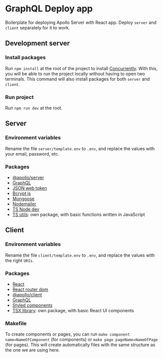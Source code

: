# GraphQL Deploy app

Boilerplate for deploying Apollo Server with React app. Deploy `server` and `client` separately for it to work.

## Development server

### Install packages

Run `npm install` at the root of the project to install [Concurrently](https://www.npmjs.com/package/concurrently). With this, you will be able to run the project locally without having to open two terminals. This command will also install packages for both `server` and `client`.

### Run project

Run `npm run dev` at the root.

## Server

### Environment variables

Rename the file `server/template.env` to `.env`, and replace the values with your email, password, etc.

### Packages

-   [@apollo/server](https://www.apollographql.com/docs/apollo-server/)
-   [GraphQL](https://graphql.org/)
-   [JSON web token](https://jwt.io/)
-   [Bcrypt js](https://www.npmjs.com/package/bcryptjs)
-   [Mongoose](https://mongoosejs.com/)
-   [Nodemailer](https://nodemailer.com/about/)
-   [TS Node dev](https://www.npmjs.com/package/ts-node-dev)
-   [TS utils](https://www.npmjs.com/package/ts-utils-julseb): own package, with basic functions written in JavaScript

## Client

### Environment variables

Rename the file `client/template.env` to `.env`, and replace the values with the right `URIs`.

### Packages

-   [React](https://reactjs.org/)
-   [React router dom](https://reactrouter.com/en/v6.3.0/getting-started/overview)
-   [@apollo/client](https://www.apollographql.com/docs/react/)
-   [GraphQL](https://graphql.org/)
-   [Styled components](https://styled-components.com/)
-   [TSX library](https://documentation-components-react.vercel.app/): own package, with basic React UI components

### Makefile

To create components or pages, you can run `make component name=NameOfComponent` (for components) or `make page pageName=NameOfPage` (for pages). This will create automatically files with the same structure as the one we are using here.
